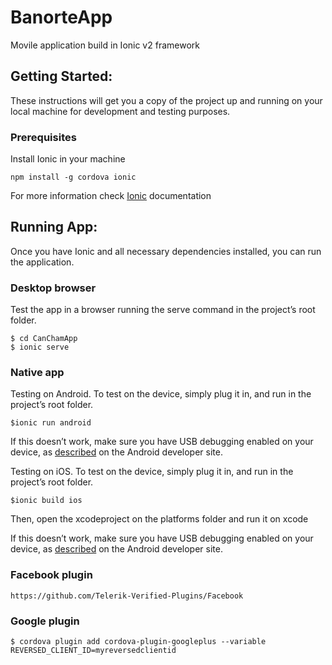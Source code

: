 # BanorteApp
Movile application build in Ionic v2 framework

## Getting Started: 
These instructions will get you a copy of the project up and running on your local machine for development and testing purposes.

### Prerequisites
Install Ionic in your machine
```
npm install -g cordova ionic
```
For more information check [Ionic](http://ionicframework.com/docs/guide/installation.html) documentation

## Running App:
Once you have Ionic and all necessary dependencies installed, you can run the application.

### Desktop browser
Test the app in a browser running the serve command in the project’s root folder.
```
$ cd CanChamApp
$ ionic serve
```

### Native app
Testing on Android. 
To test on the device, simply plug it in, and run in the project’s root folder.
```
$ionic run android
```
If this doesn’t work, make sure you have USB debugging enabled on your device, as [described](https://developer.android.com/studio/run/device.html) on the Android developer site.

Testing on iOS. 
To test on the device, simply plug it in, and run in the project’s root folder.
```
$ionic build ios
```
Then, open the xcodeproject on the platforms folder and run it on xcode

If this doesn’t work, make sure you have USB debugging enabled on your device, as [described](https://developer.android.com/studio/run/device.html) on the Android developer site.

### Facebook plugin
```
https://github.com/Telerik-Verified-Plugins/Facebook
```

### Google plugin
```
$ cordova plugin add cordova-plugin-googleplus --variable REVERSED_CLIENT_ID=myreversedclientid
```